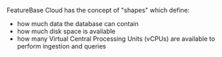 FeatureBase Cloud has the concept of "shapes" which define:
* how much data the database can contain
* how much disk space is available
* how many Virtual Central Processing Units (vCPUs) are available to perform ingestion and queries
